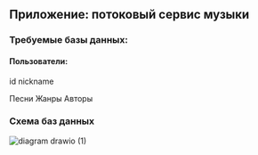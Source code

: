 ## Приложение: потоковый сервис музыки
### Требуемые базы данных:
#### Пользователи:
id
nickname

Песни
Жанры
Авторы
### Схема баз данных

![diagram drawio (1)](https://github.com/IAmIngibitor/DB-practice-in-college/assets/109351663/d5d8b56f-4d0f-406e-9c68-606e01f53f98)


